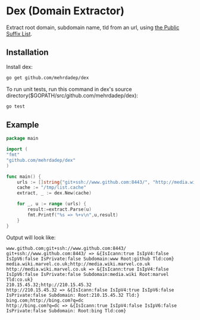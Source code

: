 # Dex (Domain Extractor)


Extract root domain, subdomain name, tld from an url, using [the Public Suffix List](http://www.publicsuffix.org).

## Installation

Install dex:
```sh
go get github.com/mehrdadep/dex
```

To run unit tests, run this command  in dex's source directory($GOPATH/src/github.com/mehrdadep/dex):

```sh
go test
```

## Example

```go
package main

import (
"fmt"
"github.com/mehrdadep/dex"
)

func main() {
	urls := []string{"git+ssh://www.github.com:8443/", "http://media.wiki.marvel.co.uk", "http://210.15.45.32", "http://bing.com?q=dc"}
	cache := "/tmp/list.cache"
	extract, _ := dex.New(cache)

	for _, u := range (urls) {
		result:=extract.Parse(u)
		fmt.Printf("%s => %+v\n",u,result)
	}
}

```

Output will look like:

```plain
www.github.com;git+ssh://www.github.com:8443/
git+ssh://www.github.com:8443/ => &{IsIcann:true IsIpV4:false IsIpV6:false IsPrivate:false Subdomain:www Root:github Tld:com}
media.wiki.marvel.co.uk;http://media.wiki.marvel.co.uk
http://media.wiki.marvel.co.uk => &{IsIcann:true IsIpV4:false IsIpV6:false IsPrivate:false Subdomain:media.wiki Root:marvel Tld:co.uk}
210.15.45.32;http://210.15.45.32
http://210.15.45.32 => &{IsIcann:false IsIpV4:true IsIpV6:false IsPrivate:false Subdomain: Root:210.15.45.32 Tld:}
bing.com;http://bing.com?q=dc
http://bing.com?q=dc => &{IsIcann:true IsIpV4:false IsIpV6:false IsPrivate:false Subdomain: Root:bing Tld:com}
```